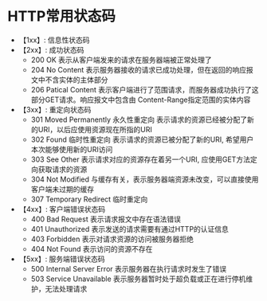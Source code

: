 # HTTP常用状态码
- 【1xx】: 信息性状态码
- 【2xx】: 成功状态码
	- 200 OK 表示从客户端发来的请求在服务器端被正常处理了
	- 204 No Content  表示服务器接收的请求已成功处理，但在返回的响应报文中不含实体的主体部分
	- 206 Patical Content 表示客户端进行了范围请求，而服务器成功执行了这部分GET请求。响应报文中包含由 Content-Range指定范围的实体内容
- 【3xx】: 重定向状态码
	- 301 Moved Permanently 永久性重定向 表示请求的资源已经被分配了新的URI，以后应使用资源现在所指的URI
	- 302 Found 临时性重定向 表示请求的资源已被分配了新的URI, 希望用户本次能够使用新的URI访问
	- 303 See Other 表示请求对应的资源存在着另一个URI, 应使用GET方法定向获取请求的资源
	- 304 Not Modified 与缓存有关，表示服务器端资源未改变，可以直接使用客户端未过期的缓存
	- 307 Temporary Redirect 临时重定向 
- 【4xx】: 客户端错误状态码
	- 400 Bad Request 表示请求报文中存在语法错误
	- 401 Unauthorized 表示发送的请求需要有通过HTTP的认证信息
	- 403 Forbidden 表示对请求资源的访问被服务器拒绝
	- 404 Not Found 表示访问的资源不存在
- 【5xx】: 服务端错误状态码
	- 500  Internal Server Error 表示服务器在执行请求时发生了错误
  - 503 Service Unavailable 表示服务器暂时处于超负载或正在进行停机维护，无法处理请求
